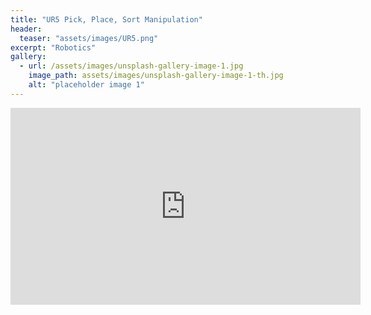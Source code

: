 ```yaml
---
title: "UR5 Pick, Place, Sort Manipulation"
header:
  teaser: "assets/images/UR5.png"
excerpt: "Robotics"
gallery:
  - url: /assets/images/unsplash-gallery-image-1.jpg 
    image_path: assets/images/unsplash-gallery-image-1-th.jpg
    alt: "placeholder image 1"
---
```


<html>
<body>

<iframe width="560" height="315" src="https://www.youtube.com/embed/zGkpKH1afhg" frameborder="0" allow="accelerometer; autoplay; clipboard-write; encrypted-media; gyroscope; picture-in-picture" allowfullscreen></iframe>


</body>
</html>